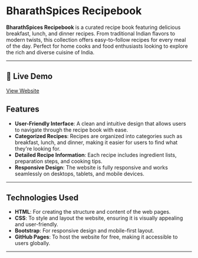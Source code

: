 # BharathSpices Recipebook

**BharathSpices Recipebook** is a curated recipe book featuring delicious breakfast, lunch, and dinner recipes. From traditional Indian flavors to modern twists, this collection offers easy-to-follow recipes for every meal of the day. Perfect for home cooks and food enthusiasts looking to explore the rich and diverse cuisine of India.

---
## 🔗 Live Demo
[View Website](https://patelcodes26.github.io/BharathSpices-Recipebook/)

## Features

- **User-Friendly Interface**: A clean and intuitive design that allows users to navigate through the recipe book with ease.
- **Categorized Recipes**: Recipes are organized into categories such as breakfast, lunch, and dinner, making it easier for users to find what they're looking for.
- **Detailed Recipe Information**: Each recipe includes ingredient lists, preparation steps, and cooking tips.
- **Responsive Design**: The website is fully responsive and works seamlessly on desktops, tablets, and mobile devices.

---

## Technologies Used

- **HTML**: For creating the structure and content of the web pages.
- **CSS**: To style and layout the website, ensuring it is visually appealing and user-friendly.
- **Bootstrap**: For responsive design and mobile-first layout.
- **GitHub Pages**: To host the website for free, making it accessible to users globally.

---
